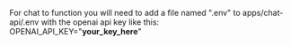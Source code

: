 For chat to function you will need to add a file named ".env" to apps/chat-api/.env with the openai api key like this:
OPENAI_API_KEY="__your_key_here__"
